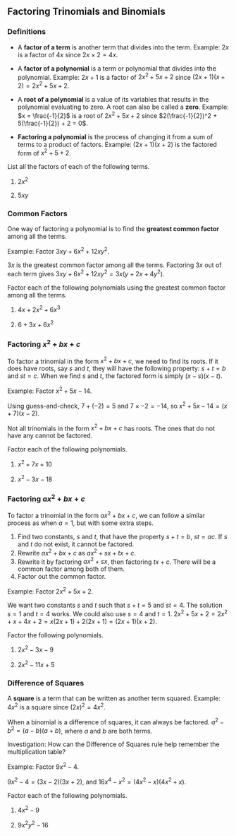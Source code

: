 Factoring Trinomials and Binomials
-------

### Definitions

* A **factor of a term** is another term that divides into the term. Example: $2x$ is a factor of $4x$ since $2x \times 2 = 4x$.

* A **factor of a polynomial** is a term or polynomial that divides into the polynomial. Example: $2x + 1$ is a factor of $2x^2 + 5x + 2$ since $(2x + 1)(x + 2)= 2x^2 + 5x + 2$.
 
* A **root of a polynomial** is a value of its variables that results in the polynomial evaluating to zero. A root can also be called a **zero**. Example: $x = \frac{-1}{2}$ is a root of $2x^2 + 5x + 2$ since $2(\frac{-1}{2})^2 + 5(\frac{-1}{2}) + 2 = 0$.

* **Factoring a polynomial** is the process of changing it from a sum of terms to a product of factors. Example: $(2x + 1)(x + 2)$ is the factored form of $x^2 + 5 + 2$.


List all the factors of each of the following terms. 

1. $2x^2$

2. $5xy$

 
### Common Factors

One way of factoring a polynomial is to find the **greatest common factor** among all the terms. 

Example: Factor $3xy + 6x^2 + 12xy^2$.

$3x$ is the greatest common factor among all the terms. Factoring $3x$ out of each term gives $3xy + 6x^2 + 12xy^2 = 3x(y + 2x + 4y^2)$.

Factor each of the following polynomials using the greatest common factor among all the terms.

1. $4x + 2x^2 + 6x^3$

2. $6 + 3x + 6x^2$


### Factoring $x^2 + bx + c$

To factor a trinomial in the form $x^2 + bx + c$, we need to find its roots. If it does have roots, say $s$ and $t$, they will have the following property: $s + t = b$ and $st = c$. When we find $s$ and $t$, the factored form is simply $(x - s)(x - t)$.

Example: Factor $x^2 + 5x - 14$.

Using guess-and-check, $7 + (-2) = 5$ and $7 \times -2 = -14$, so $x^2 + 5x - 14 = (x + 7)(x - 2)$.


Not all trinomials in the form $x^2 + bx + c$ has roots. The ones that do not have any cannot be factored.

Factor each of the following polynomials.

1. $x^2 + 7x + 10$

2. $x^2 - 3x - 18$


### Factoring $ax^2 + bx + c$

To factor a trinomial in the form $ax^2 + bx + c$, we can follow a similar process as when $a = 1$, but with some extra steps.

1. Find two constants, $s$ and $t$, that have the property $s + t = b$, $st = ac$. If $s$ and $t$ do not exist, it cannot be factored.
2. Rewrite $ax^2 + bx + c$ as $ax^2 + sx + tx + c$.
3. Rewrite it by factoring $ax^2 + sx$, then factoring $tx + c$. There will be a common factor among both of them.
4. Factor out the common factor.

Example: Factor $2x^2 + 5x + 2$.

We want two constants $s$ and $t$ such that $s + t = 5$ and $st = 4$. The solution $s = 1$ and $t = 4$ works. We could also use $s = 4$ and $t = 1$. $2x^2 + 5x + 2 = 2x^2 + x + 4x + 2 = x(2x + 1) + 2(2x + 1)= (2x + 1)(x + 2)$.


Factor the following polynomials.

1. $2x^2 - 3x - 9$

2. $2x^2 - 11x + 5$


### Difference of Squares


A **square** is a term that can be written as another term squared. Example: $4x^2$ is a square since $(2x)^2 = 4x^2$.

When a binomial is a difference of squares, it can always be factored. $a^2 - b^2 = (a - b)(a + b)$, where $a$ and $b$ are both terms.

Investigation: How can the Difference of Squares rule help remember the multiplication table?

Example: Factor $9x^2 - 4$.

$9x^2 - 4 = (3x - 2)(3x + 2)$, and $16x^4 - x^2 = (4x^2 - x)(4x^2 + x)$.

Factor each of the following polynomials.

1. $4x^2 - 9$

2. $9x^2y^2 - 16$
